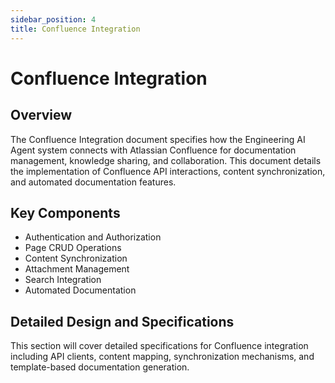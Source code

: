 ```yaml
---
sidebar_position: 4
title: Confluence Integration
---
```


# Confluence Integration

## Overview

The Confluence Integration document specifies how the Engineering AI Agent system connects with Atlassian Confluence for documentation management, knowledge sharing, and collaboration. This document details the implementation of Confluence API interactions, content synchronization, and automated documentation features.

## Key Components

- Authentication and Authorization
- Page CRUD Operations
- Content Synchronization
- Attachment Management
- Search Integration
- Automated Documentation

## Detailed Design and Specifications

This section will cover detailed specifications for Confluence integration including API clients, content mapping, synchronization mechanisms, and template-based documentation generation.
